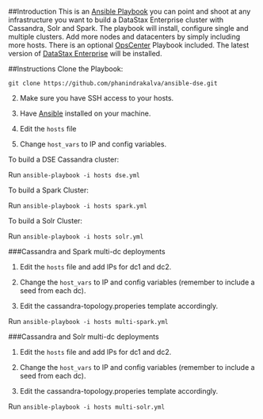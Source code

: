 ##Introduction
This is an [Ansible Playbook](http://docs.ansible.com/playbooks.html) you can point and shoot at any infrastructure you want to build a DataStax Enterprise cluster with Cassandra, Solr and Spark. The playbook will install, configure single and multiple clusters. Add more nodes and datacenters by simply including more hosts. There is an optional [OpsCenter](http://www.datastax.com/products/datastax-enterprise-visual-admin) Playbook included. The latest version of [DataStax Enterprise](http://www.datastax.com/what-we-offer/products-services/datastax-enterprise) will be installed.  

##Instructions
Clone the Playbook: 
```
git clone https://github.com/phanindrakalva/ansible-dse.git
```
2. Make sure you have SSH access to your hosts. 

3. Have [Ansible](http://docs.ansible.com/intro_installation.html) installed on your machine.

5. Edit the ```hosts``` file

6. Change ```host_vars``` to IP and config variables.   

To build a DSE Cassandra cluster:

Run ```ansible-playbook -i hosts dse.yml```

To build a Spark Cluster:

Run ```ansible-playbook -i hosts spark.yml```

To build a Solr Cluster:

Run ```ansible-playbook -i hosts solr.yml```

###Cassandra and Spark multi-dc deployments

1. Edit the ```hosts``` file and add IPs for dc1 and dc2.

2. Change the ```host_vars``` to IP and config variables (remember to include a seed from each dc).

3. Edit the cassandra-topology.properies template accordingly.

Run ```ansible-playbook -i hosts multi-spark.yml```

###Cassandra and Solr multi-dc deployments

1. Edit the ```hosts``` file and add IPs for dc1 and dc2.

2. Change the ```host_vars``` to IP and config variables (remember to include a seed from each dc).

3. Edit the cassandra-topology.properies template accordingly.

Run ```ansible-playbook -i hosts multi-solr.yml```
